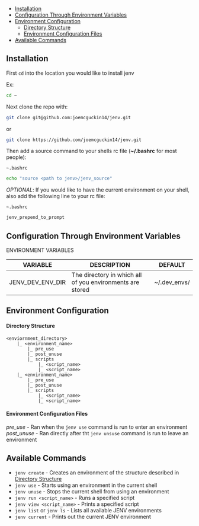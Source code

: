 - [Installation](#installation)
- [Configuration Through Environment Variables](#configuration-through-environment-variables)
- [Environment Configuration](#environment-configuration)
    - [Directory Structure](#directory-structure)
    - [Environment Configuration Files](#environment-configuration-files)
- [Available Commands](#available-commands)

## Installation

First `cd` into the location you would like to install jenv

Ex:
```bash
cd ~
```

Next clone the repo with:
```bash
git clone git@github.com:joemcguckin14/jenv.git
```
or
```bash
git clone https://github.com/joemcguckin14/jenv.git
```

Then add a source command to your shells rc file (**~/.bashrc** for most people):

`~.bashrc`
```bash
echo "source <path to jenv>/jenv_source"
```

*OPTIONAL*: If you would like to have the current environment on your shell, also
add the following line to your rc file:

`~.bashrc`
```bash
jenv_prepend_to_prompt
```

## Configuration Through Environment Variables

ENVIRONMENT VARIABLES

| VARIABLE         | DESCRIPTION                                               | DEFAULT     |
|------------------|-----------------------------------------------------------|-------------|
| JENV_DEV_ENV_DIR | The directory in which all of you environments are stored | ~/.dev_envs/|

## Environment Configuration

#### Directory Structure

```
<enviornment_directory>
    |_ <environment_name>
        |_ pre_use
        |_ post_unuse
        |_ scripts
            |_ <script_name>
            |_ <script_name>
    |_ <environment_name>
        |_ pre_use
        |_ post_unuse
        |_ scripts
            |_ <script_name>
            |_ <script_name>
```

#### Environment Configuration Files

*pre_use* - Ran when the `jenv use` command is run to enter an environment
*post_unuse* - Ran directly after tht `jenv unsuse` command is run to leave an environment


## Available Commands

* `jenv create` - Creates an environment of the structure described in [Directory Structure](#directory-structure)
* `jenv use` - Starts using an environment in the current shell
* `jenv unuse` - Stops the current shell from using an environment
* `jenv run <script_name>` - Runs a specified script
* `jenv view <script_name>` - Prints a specified script
* `jenv list` or `jenv ls` - Lists all available JENV environments
* `jenv current` - Prints out the current JENV environment